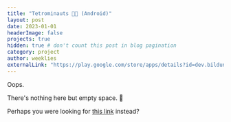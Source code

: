 ```yaml
---
title: "Tetrominauts 🧑‍🚀 (Android)"
layout: post
date: 2023-01-01
headerImage: false
projects: true
hidden: true # don't count this post in blog pagination
category: project
author: weeklies
externalLink: "https://play.google.com/store/apps/details?id=dev.bildungsroman.tetrominauts" 
---
```


Oops. 

There's nothing here but empty space. 🔭

Perhaps you were looking for [this link](https://play.google.com/store/apps/details?id=dev.bildungsroman.tetrominauts) instead?